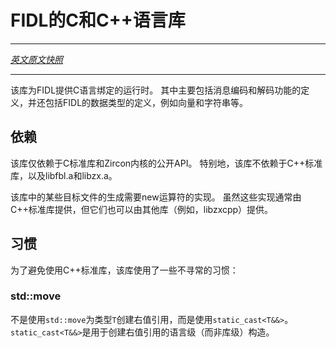 <!-- # The C and C++ fidl library -->
# FIDL的C和C++语言库
----

[*英文原文快照*](https://github.com/fuchsia-mirror/zircon/blob/4ef2fb8cc0e5c36934e1377f8f33a3744cc07818/system/ulib/fidl/README.md)

----
<!-- This library provides the runtime for fidl C bindings. This primarily
means the definitions of the message encoding and decoding
functions. This also includes the definitions of fidl data types such
as vectors and strings. -->
该库为FIDL提供C语言绑定的运行时。
其中主要包括消息编码和解码功能的定义，并还包括FIDL的数据类型的定义，例如向量和字符串等。

<!-- ## Dependencies -->
## 依赖

<!-- This library depends only on the C standard library and the Zircon kernel
public API. In particular, this library does not depend on the C++ standard
library, libfbl.a, or libzx.a. -->
该库仅依赖于C标准库和Zircon内核的公开API。
特别地，该库不依赖于C++标准库，以及libfbl.a和libzx.a。

<!-- Some of the object files in this library require an implementation of the
placement new operators. These implementations are typically provided by the
C++ standard library, but they can also be provided by other libraries
(e.g., libzxcpp). -->
该库中的某些目标文件的生成需要new运算符的实现。 
虽然这些实现通常由C++标准库提供，但它们也可以由其他库（例如，libzxcpp）提供。

<!-- ## Idioms -->
## 习惯
<!-- In order to avoid the C++ standard library, this library uses a few unusual
idioms: -->
为了避免使用C++标准库，该库使用了一些不寻常的习惯：

### std::move
<!-- 
Rather than using std::move to create an rvalue reference for a type T, this
library uses static_cast<T&&>, which is the language-level construct (rather
than the library-level construct) for creating rvalue references. -->

不是使用`std::move`为类型`T`创建右值引用，而是使用`static_cast<T&&>`。
`static_cast<T&&>`是用于创建右值引用的语言级（而非库级）构造。
